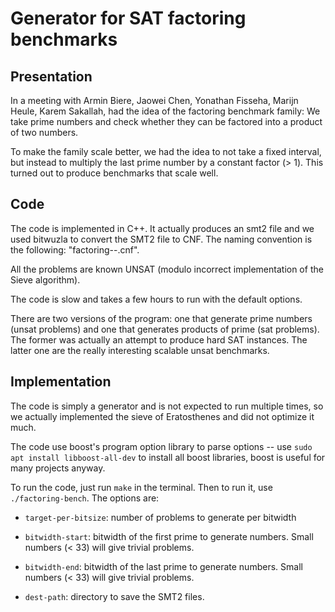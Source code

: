 # Generator for SAT factoring benchmarks

## Presentation

In a meeting with Armin Biere, Jaowei Chen, Yonathan Fisseha, Marijn
Heule, Karem Sakallah, had the idea of the factoring benchmark family:
We take prime numbers and check whether they can be factored into a
product of two numbers.

To make the family scale better, we had the idea to not take a fixed
interval, but instead to multiply the last prime number by a constant
factor (> 1). This turned out to produce benchmarks that scale well.


## Code

The code is implemented in C++. It actually produces an smt2 file and
we used bitwuzla to convert the SMT2 file to CNF. The naming
convention is the following: "factoring-<bitwidth>-<prime>.cnf".

All the problems are known UNSAT (modulo incorrect implementation of
the Sieve algorithm).

The code is slow and takes a few hours to run with the default options.

There are two versions of the program: one that generate prime numbers (unsat problems)
and one that generates products of prime (sat problems). The former was actually an attempt to produce hard SAT instances. The latter one are the really interesting scalable unsat benchmarks.

## Implementation

The code is simply a generator and is not expected to run multiple
times, so we actually implemented the sieve of Eratosthenes and did
not optimize it much.

The code use boost's program option library to parse options -- use
`sudo apt install libboost-all-dev` to install all boost libraries,
boost is useful for many projects anyway. 

To run the code, just run `make` in the terminal. Then to run it, use `./factoring-bench`. The options are:

  - `target-per-bitsize`: number of problems to generate per bitwidth
  
  - `bitwidth-start`: bitwidth of the first prime to generate
    numbers. Small numbers (< 33) will give trivial problems.

  - `bitwidth-end`: bitwidth of the last prime to generate
    numbers. Small numbers (< 33) will give trivial problems.
  
  - `dest-path`: directory to save the SMT2 files.
